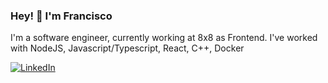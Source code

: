 ### Hey! 👋 I'm Francisco 

I'm a software engineer, currently working at 8x8 as Frontend. I've worked with NodeJS, Javascript/Typescript, React, C++, Docker

[![LinkedIn](https://img.shields.io/badge/-LinkedIn-blue?style=flat&logo=linkedin&logoColor=white)](https://www.linkedin.com/in/fmiguelt/)


<!--
### Skills
NodeJS | Javascript | Typescript | React | C++ | Docker
-->



<!-- ### Education 
Master's degree in Electrical and Computer Engineering at University Of Coimbra -->

<!--
**fmiguelt/fmiguelt** is a ✨ _special_ ✨ repository because its `README.md` (this file) appears on your GitHub profile.

Here are some ideas to get you started:

- 🔭 I’m currently working on ...
- 🌱 I’m currently learning ...
- 👯 I’m looking to collaborate on ...
- 🤔 I’m looking for help with ...
- 💬 Ask me about ...
- 📫 How to reach me: ...
- 😄 Pronouns: ...
- ⚡ Fun fact: ...
-->
